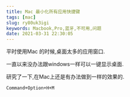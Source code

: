 ```yaml
---
title: Mac 最小化所有应用快捷键
tags: [mac]
slug: ry80uk3igi
keywords: Macbook,Pro,蓝牙,不可用,问题
date: 2021-03-31 22:30:05
---
```


平时使用Mac 的时候,桌面太多的应用窗口.

一直以来没办法跟windows一样可以一键显示桌面.

研究了一下,在Mac上还是有办法做到一样的效果的.

```
Command+Option+H+M
```